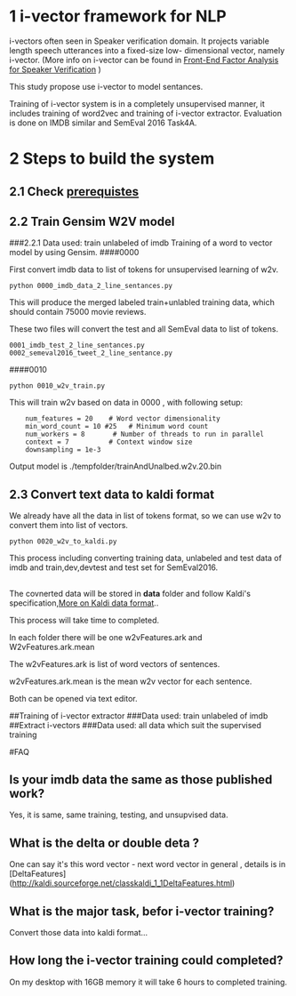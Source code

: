 # 1 i-vector framework for NLP

i-vectors often seen in Speaker verification domain. It projects variable length speech utterances into a fixed-size low-
dimensional vector, namely i-vector. (More info on i-vector can be found in [Front-End Factor Analysis for Speaker Verification](https://www.researchgate.net/profile/Pierre_Dumouchel/publication/224166071_Front-End_Factor_Analysis_for_Speaker_Verification/links/0deec5176777115c24000000.pdf) )

This study propose use i-vector to model sentances. 

Training of i-vector system is in a completely unsupervised manner, it includes training of word2vec and training of i-vector extractor. Evaluation is done on IMDB similar and SemEval 2016 Task4A.


# 2 Steps to build the system
## 2.1 Check [prerequistes](./prerequisites.md)

## 2.2 Train Gensim W2V model
###2.2.1 Data used:
train unlabeled of imdb
Training of a word to vector model by using Gensim.
####0000

First convert imdb data to list of tokens for unsupervised learning of w2v.
~~~
python 0000_imdb_data_2_line_sentances.py
~~~
This will produce the merged labeled train+unlabled training data, which should contain 75000 movie reviews.

These two files will convert the test and all SemEval data to list of tokens.
~~~
0001_imdb_test_2_line_sentances.py
0002_semeval2016_tweet_2_line_sentance.py
~~~

####0010

~~~
python 0010_w2v_train.py
~~~
This will train w2v based on data in 0000 , with following setup:
~~~
    num_features = 20    # Word vector dimensionality
    min_word_count = 10 #25   # Minimum word count
    num_workers = 8       # Number of threads to run in parallel
    context = 7          # Context window size
    downsampling = 1e-3
~~~

Output model is ./tempfolder/trainAndUnalbed.w2v.20.bin

## 2.3 Convert text data to kaldi format
We already have all the data in list of tokens format, so we can use w2v to convert them into list of vectors.

~~~
python 0020_w2v_to_kaldi.py
~~~

This process including converting training data, unlabeled and test data of imdb and train,dev,devtest and test set for SemEval2016.


##


The covnerted data will be stored in **data** folder and follow Kaldi's specification,[More on Kaldi data format](https://github.com/StevenLOL/Research_speech_speaker_verification_nist_sre2010/blob/master/doc/help_kaldi.md)..

This process will take time to completed.

In each folder there will be one w2vFeatures.ark and W2vFeatures.ark.mean

The w2vFeatures.ark is list of word vectors of sentences.

w2vFeatures.ark.mean is the mean w2v vector for each sentence.

Both can be opened via text editor.




##Training of i-vector extractor
###Data used:
train unlabeled of imdb
##Extract i-vectors
###Data used:
all data which suit the supervised training


#FAQ
## Is your imdb data the same as those published work?
Yes, it is same, same training, testing, and unsupvised data.
## What is the delta or double deta ?
One can say it's this word vector - next word vector in general , details is in [DeltaFeatures] (http://kaldi.sourceforge.net/classkaldi_1_1DeltaFeatures.html)
## What is the major task, befor i-vector training?
Convert those data into kaldi format...
## How long the i-vector training could completed?
On my desktop with 16GB memory it will take 6 hours to completed training.

